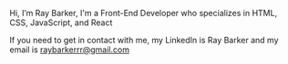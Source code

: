  Hi, I’m Ray Barker,
 I'm a Front-End Developer who specializes in HTML, CSS, JavaScript, and React

 If you need to get in contact with me, my LinkedIn is Ray Barker and my email is raybarkerrr@gmail.com

<!---
raybarkerrr/raybarkerrr is a ✨ special ✨ repository because its `README.md` (this file) appears on your GitHub profile.
You can click the Preview link to take a look at your changes.
--->
